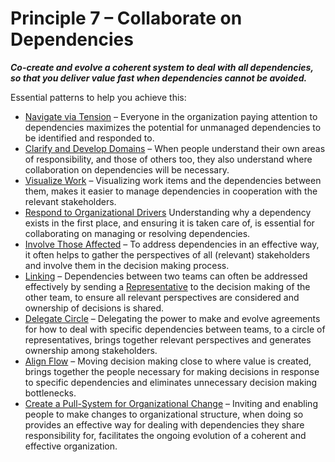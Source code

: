 [:menu-title]: # "Collaborate on Dependencies"

# Principle 7 – Collaborate on Dependencies


**_Co-create and evolve a coherent system to deal with all dependencies, so that you deliver value fast when dependencies cannot be avoided._**

Essential patterns to help you achieve this:

-   [Navigate via Tension](section:navigate-via-tension) – Everyone in the organization paying attention to dependencies maximizes the potential for unmanaged dependencies to be identified and responded to.
-   [Clarify and Develop Domains](section:clarify-and-develop-domains) – When people understand their own areas of responsibility, and those of others too, they also understand where collaboration on dependencies will be necessary.
-   [Visualize Work](section:visualize-work) – Visualizing work items and the dependencies between them, makes it easier to manage dependencies in cooperation with the relevant stakeholders. 
-   [Respond to Organizational Drivers](section:respond-to-organizational-drivers) Understanding why a dependency exists in the first place, and ensuring it is taken care of, is essential for collaborating on managing or resolving dependencies. 
-   [Involve Those Affected](section:involve-those-affected) – To address dependencies in an effective way, it often helps to gather the perspectives of all (relevant) stakeholders and involve them in the decision making process.
-   [Linking](section:linking) – Dependencies between two teams can often be addressed effectively by sending a [Representative](section:representative) to the decision making of the other team, to ensure all relevant perspectives are considered and ownership of decisions is shared.
-   [Delegate Circle](section:delegate-circle) – Delegating the power to make and evolve agreements for how to deal with specific dependencies between teams, to a circle of representatives, brings together relevant perspectives and generates ownership among stakeholders. 
-   [Align Flow](section:align-flow) – Moving decision making close to where value is created, brings together the people necessary for making decisions in response to specific dependencies and eliminates unnecessary decision making bottlenecks.
-   [Create a Pull-System for Organizational Change](section:create-a-pull-system-for-organizational-change) – Inviting and enabling people to make changes to organizational structure, when doing so provides an effective way for dealing with dependencies they share responsibility for, facilitates the ongoing evolution of a coherent and effective organization.
